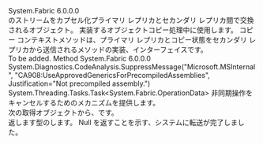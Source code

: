 <Type Name="IOperationDataStream" FullName="System.Fabric.IOperationDataStream">
  <TypeSignature Language="C#" Value="public interface IOperationDataStream" />
  <TypeSignature Language="ILAsm" Value=".class public interface auto ansi abstract IOperationDataStream" />
  <TypeSignature Language="DocId" Value="T:System.Fabric.IOperationDataStream" />
  <TypeSignature Language="VB.NET" Value="Public Interface IOperationDataStream" />
  <TypeSignature Language="F#" Value="type IOperationDataStream = interface" />
  <AssemblyInfo>
    <AssemblyName>System.Fabric</AssemblyName>
    <AssemblyVersion>6.0.0.0</AssemblyVersion>
  </AssemblyInfo>
  <Interfaces />
  <Docs>
    <summary>
      <para> <see cref="T:System.Fabric.IOperationDataStream" />のストリームをカプセル化<see cref="T:System.Fabric.OperationData" />プライマリ レプリカとセカンダリ レプリカ間で交換されるオブジェクト。
            実装するオブジェクト<see cref="T:System.Fabric.IOperationDataStream" />コピー処理中に使用します。
            コピー コンテキスト<see cref="M:System.Fabric.IStateProvider.GetCopyContext" />メソッドは、プライマリ レプリカとコピー状態をセカンダリ レプリカから送信される<see cref="M:System.Fabric.IStateProvider.GetCopyState(System.Int64,System.Fabric.IOperationDataStream)" />メソッドの実装、<see cref="T:System.Fabric.IOperationDataStream" />インターフェイスです。</para>
    </summary>
    <remarks>To be added.</remarks>
  </Docs>
  <Members>
    <Member MemberName="GetNextAsync">
      <MemberSignature Language="C#" Value="public System.Threading.Tasks.Task&lt;System.Fabric.OperationData&gt; GetNextAsync (System.Threading.CancellationToken cancellationToken);" />
      <MemberSignature Language="ILAsm" Value=".method public hidebysig newslot virtual instance class System.Threading.Tasks.Task`1&lt;class System.Fabric.OperationData&gt; GetNextAsync(valuetype System.Threading.CancellationToken cancellationToken) cil managed" />
      <MemberSignature Language="DocId" Value="M:System.Fabric.IOperationDataStream.GetNextAsync(System.Threading.CancellationToken)" />
      <MemberSignature Language="F#" Value="abstract member GetNextAsync : System.Threading.CancellationToken -&gt; System.Threading.Tasks.Task&lt;System.Fabric.OperationData&gt;" Usage="iOperationDataStream.GetNextAsync cancellationToken" />
      <MemberType>Method</MemberType>
      <AssemblyInfo>
        <AssemblyName>System.Fabric</AssemblyName>
        <AssemblyVersion>6.0.0.0</AssemblyVersion>
      </AssemblyInfo>
      <Attributes>
        <Attribute>
          <AttributeName>System.Diagnostics.CodeAnalysis.SuppressMessage("Microsoft.MSInternal", "CA908:UseApprovedGenericsForPrecompiledAssemblies", Justification="Not precompiled assembly.")</AttributeName>
        </Attribute>
      </Attributes>
      <ReturnValue>
        <ReturnType>System.Threading.Tasks.Task&lt;System.Fabric.OperationData&gt;</ReturnType>
      </ReturnValue>
      <Parameters>
        <Parameter Name="cancellationToken" Type="System.Threading.CancellationToken" />
      </Parameters>
      <Docs>
        <param name="cancellationToken">
          <para>非同期操作をキャンセルするためのメカニズムを提供します。</para>
        </param>
        <summary>
          <para>次の取得<see cref="T:System.Fabric.OperationData" />オブジェクトから、<see cref="T:System.Fabric.IOperationDataStream" />です。</para>
        </summary>
        <returns>
          <para>返します<see cref="T:System.Threading.Tasks.Task`1" />型の<see cref="T:System.Fabric.OperationData" />します。</para>
        </returns>
        <remarks>
          <para>
                Null を返すことを示す、システムに転送が完了しました。</para>
        </remarks>
      </Docs>
    </Member>
  </Members>
</Type>
